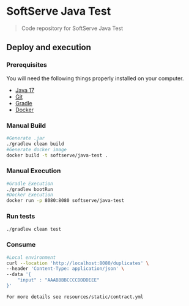 # SoftServe Java Test

> Code repository for SoftServe Java Test

## Deploy and execution

### Prerequisites

You will need the following things properly installed on your computer.

* [Java 17](https://www.java.com/en/)
* [Git](http://git-scm.com/)
* [Gradle](https://gradle.org)
* [Docker](https://www.docker.com/)

### Manual Build

```bash
#Generate .jar
./gradlew clean build
#Generate docker image
docker build -t softserve/java-test .
```

### Manual Execution

```bash
#Gradle Execution
./gradlew bootRun
#Docker Execution
docker run -p 8080:8080 softserve/java-test
```

### Run tests

```bash
./gradlew clean test
```

### Consume
```bash
#Local environment 
curl --location 'http://localhost:8080/duplicates' \
--header 'Content-Type: application/json' \
--data '{
    "input" : "AAABBBBCCCCDDDDEEE"
}'

For more details see resources/static/contract.yml
```